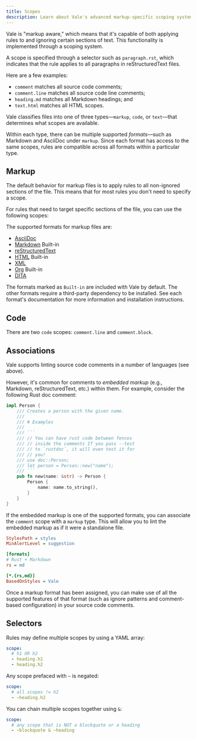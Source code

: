 ```yaml
---
title: Scopes
description: Learn about Vale's advanced markup-specific scoping system.
---
```


<script lang="ts">
    import Alert from '$lib/components/Alert.svelte';
    import Scopes from '$lib/components/docs/Scopes.svelte';
    import CodeFormats from '$lib/components/docs/CodeFormats.svelte';
    import { Badge } from "$lib/components/ui/badge";
</script>

Vale is "markup aware," which means that it's capable of both applying rules to
and ignoring certain sections of text. This functionality is implemented
through a scoping system.

A scope is specified through a selector such as `paragraph.rst`, which
indicates that the rule applies to all paragraphs in reStructuredText files.

Here are a few examples:

- `comment` matches all source code comments;
- `comment.line` matches all source code line comments;
- `heading.md` matches all Markdown headings; and
- `text.html` matches all HTML scopes.

Vale classifies files into one of three
types&mdash;`markup`, `code`, or `text`&mdash;that determines what scopes are
available.

Within each type, there can be multiple supported _formats_&mdash;such as
Markdown and AsciiDoc under `markup`. Since each format has access to the same
scopes, rules are compatible across all formats within a particular type.

## Markup

The default behavior for markup files is to apply rules to all non-ignored
sections of the file. This means that for most rules you don't need to specify
a scope.

For rules that need to target specific sections of the file, you can use the
following scopes:

<Scopes />

The supported formats for markup files are:

- [AsciiDoc](/docs/formats/asciidoc)
- [Markdown](/docs/formats/markdown) <Badge>Built-in</Badge>
- [reStructuredText](/docs/formats/rst)
- [HTML](/docs/formats/html) <Badge>Built-in</Badge>
- [XML](/docs/formats/xml)
- [Org](/docs/formats/org) <Badge>Built-in</Badge>
- [DITA](/docs/formats/dita)

The formats marked as `Built-in` are included with Vale by default. The other
formats require a third-party dependency to be installed. See each format's
documentation for more information and installation instructions.

## Code

There are two `code` scopes: `comment.line` and `comment.block`.

<CodeFormats />

## Associations

Vale supports linting source code comments in a number of languages
(see above).

However, it's common for comments to _embedded markup_ (e.g.,
Markdown, reStructuredText, etc.) within them. For example, consider the
following Rust doc comment:

````rust
impl Person {
    /// Creates a person with the given name.
    ///
    /// # Examples
    ///
    /// ```
    /// // You can have rust code between fences
    /// // inside the comments If you pass --test
    /// // to `rustdoc`, it will even test it for
    /// // you!
    /// use doc::Person;
    /// let person = Person::new("name");
    /// ```
    pub fn new(name: &str) -> Person {
        Person {
            name: name.to_string(),
        }
    }
}
````

If the embedded markup is one of the supported formats, you can
associate the `comment` scope with a `markup` type. This will allow you to
lint the embedded markup as if it were a standalone file.

```ini
StylesPath = styles
MinAlertLevel = suggestion

[formats]
# Rust + Markdown
rs = md

[*.{rs,md}]
BasedOnStyles = Vale
```

Once a markup format has been assigned, you can make use of all the
supported features of that format (such as ignore patterns and comment-based
configuration) in your source code comments.

## Selectors

Rules may define multiple scopes by using a YAML array:

```yaml
scope:
  # h1 OR h2
  - heading.h1
  - heading.h2
```

Any scope prefaced with `~` is negated:

```yaml
scope:
  # all scopes != h2
  - ~heading.h2
```

You can chain multiple scopes together using `&`:

```yaml
scope:
  # any scope that is NOT a blockquote or a heading
  - ~blockquote & ~heading
```
